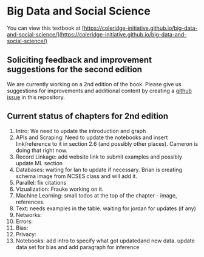 # Big Data and Social Science 

You can view this textbook at [https://coleridge-initiative.github.io/big-data-and-social-science/](https://coleridge-initiative.github.io/big-data-and-social-science/)

## Soliciting feedback and improvement suggestions for the second edition

We are currently working on a 2nd edition of the book. Please give us suggestions for improvements and additional content by creating a [github issue](https://github.com/Coleridge-Initiative/big-data-and-social-science/issues) in this repository.

## Current status of chapters for 2nd edition

1. Intro: We need to update the introduction and graph
2. APIs and Scraping: Need to update the notebooks and insert link/reference to it in section 2.6 (and possibly other places). Cameron is doing that right now.
3. Record Linkage: add website link to submit examples and possibly update ML section
4. Databases: waiting for Ian to update if necessary. Brian is creating schema image from NCSES class and will add it.
5. Parallel: fix citations
6. Vizualization: Frauke working on it.
7. Machine Learning: small todos at the top of the chapter - image, references.
8. Text: needs examples in the table. waiting for jordan for updates (if any)
9. Networks: 
10. Errors: 
11. Bias: 
12. Privacy: 
13. Notebooks: add intro to specify what got updatedand new data. update data set for bias and add paragraph for inference
